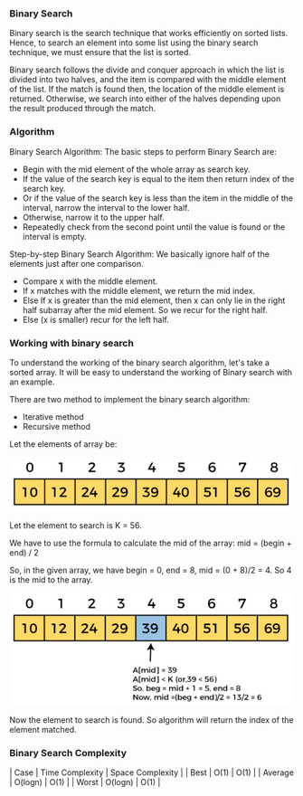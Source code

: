 ### Binary Search 

Binary search is the search technique that works efficiently on sorted lists. Hence, to search an element into some list using the binary search technique, we must ensure that the list is sorted.

Binary search follows the divide and conquer approach in which the list is divided into two halves, and the item is compared with the middle element of the list. If the match is found then, the location of the middle element is returned. Otherwise, we search into either of the halves depending upon the result produced through the match.

### Algorithm 

Binary Search Algorithm: The basic steps to perform Binary Search are:
- Begin with the mid element of the whole array as search key.
- If the value of the search key is equal to the item then return index of the search key.
- Or if the value of the search key is less than the item in the middle of the interval, narrow the interval to the lower half.
- Otherwise, narrow it to the upper half.
- Repeatedly check from the second point until the value is found or the interval is empty.

Step-by-step Binary Search Algorithm: We basically ignore half of the elements just after one comparison.
- Compare x with the middle element.
- If x matches with the middle element, we return the mid index.
- Else If x is greater than the mid element, then x can only lie in the right half subarray after the mid element. So we recur for the right half.
- Else (x is smaller) recur for the left half.

### Working with binary search

To understand the working of the binary search algorithm, let's take a sorted array. It will be easy to understand the working of Binary search with an example.

There are two method to implement the binary search algorithm:
- Iterative method
- Recursive method

Let the elements of array be:

![binary-search-algorithm1](../img/binary-search-algorithm1.png)

Let the element to search is K = 56.

We have to use the formula to calculate the mid of the array: mid = (begin + end) / 2

So, in the given array, we have begin = 0, end = 8, mid = (0 + 8)/2 = 4. So 4 is the mid to the array.

![binary-search-algorithm2](../img/binary-search-algorithm2.png)

Now the element to search is found. So algorithm will return the index of the element matched.

### Binary Search Complexity

| Case | Time Complexity | Space Complexity |
| Best | O(1)            | O(1) |
| Average | O(logn)      | O(1) |
| Worst   | O(logn)      | O(1) |